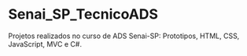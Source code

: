 # Senai_SP_TecnicoADS
 Projetos realizados no curso de ADS Senai-SP: Prototipos, HTML, CSS, JavaScript, MVC e C#.
